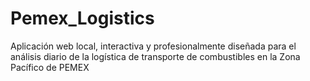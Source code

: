 # Pemex_Logistics
Aplicación web local, interactiva y profesionalmente diseñada para el análisis diario de la logística de transporte de combustibles en la Zona Pacífico de PEMEX
